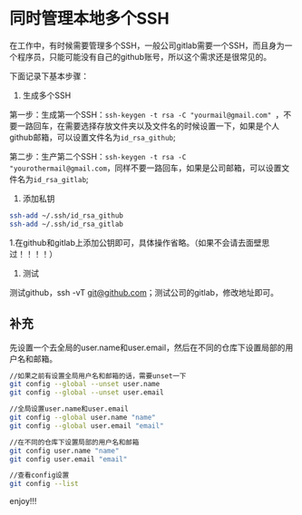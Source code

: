 # 同时管理本地多个SSH

在工作中，有时候需要管理多个SSH，一般公司gitlab需要一个SSH，而且身为一个程序员，只能可能没有自己的github账号，所以这个需求还是很常见的。

下面记录下基本步骤：

1. 生成多个SSH

第一步：生成第一个SSH：`ssh-keygen -t rsa -C "yourmail@gmail.com" `，不要一路回车，在需要选择存放文件夹以及文件名的时候设置一下，如果是个人github邮箱，可以设置文件名为`id_rsa_github`;

第二步：生产第二个SSH：`ssh-keygen -t rsa -C "yourothermail@gmail.com`，同样不要一路回车，如果是公司邮箱，可以设置文件名为`id_rsa_gitlab`;

1. 添加私钥

```bash
ssh-add ~/.ssh/id_rsa_github
ssh-add ~/.ssh/id_rsa_gitlab
```

1.在github和gitlab上添加公钥即可，具体操作省略。（如果不会请去面壁思过！！！！）

1. 测试

测试github，ssh -vT git@github.com；测试公司的gitlab，修改地址即可。


## 补充

先设置一个去全局的user.name和user.email，然后在不同的仓库下设置局部的用户名和邮箱。

```bash
//如果之前有设置全局用户名和邮箱的话，需要unset一下
git config --global --unset user.name
git config --global --unset user.email

//全局设置user.name和user.email
git config --global user.name "name"
git config --global user.email "email"

//在不同的仓库下设置局部的用户名和邮箱
git config user.name "name"
git config user.email "email"

//查看config设置
git config --list
```


enjoy!!!

 